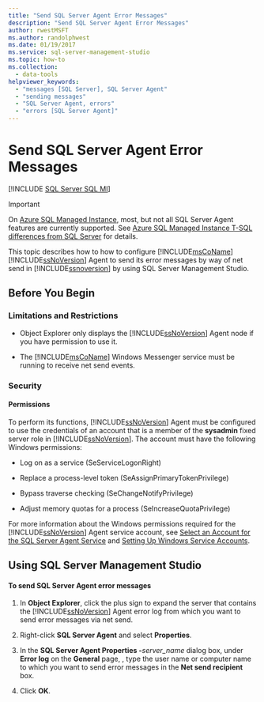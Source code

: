```yaml
---
title: "Send SQL Server Agent Error Messages"
description: "Send SQL Server Agent Error Messages"
author: rwestMSFT
ms.author: randolphwest
ms.date: 01/19/2017
ms.service: sql-server-management-studio
ms.topic: how-to
ms.collection:
  - data-tools
helpviewer_keywords:
  - "messages [SQL Server], SQL Server Agent"
  - "sending messages"
  - "SQL Server Agent, errors"
  - "errors [SQL Server Agent]"
---
```

# Send SQL Server Agent Error Messages
[!INCLUDE [SQL Server SQL MI](../includes/applies-to-version/sql-asdbmi.md)]

> [!IMPORTANT]  
> On [Azure SQL Managed Instance](/azure/sql-database/sql-database-managed-instance), most, but not all SQL Server Agent features are currently supported. See [Azure SQL Managed Instance T-SQL differences from SQL Server](/azure/sql-database/sql-database-managed-instance-transact-sql-information#sql-server-agent) for details.

This topic describes how to how to configure [!INCLUDE[msCoName](../includes/msconame-md.md)] [!INCLUDE[ssNoVersion](../includes/ssnoversion-md.md)] Agent to send its error messages by way of net send in [!INCLUDE[ssnoversion](../includes/ssnoversion-md.md)] by using SQL Server Management Studio.  
  
## <a name="BeforeYouBegin"></a>Before You Begin  
  
### <a name="Restrictions"></a>Limitations and Restrictions  
  
-   Object Explorer only displays the [!INCLUDE[ssNoVersion](../includes/ssnoversion-md.md)] Agent node if you have permission to use it.  
  
-   The [!INCLUDE[msCoName](../includes/msconame-md.md)] Windows Messenger service must be running to receive net send events.  
  
### <a name="Security"></a>Security  
  
#### <a name="Permissions"></a>Permissions  
To perform its functions, [!INCLUDE[ssNoVersion](../includes/ssnoversion-md.md)] Agent must be configured to use the credentials of an account that is a member of the **sysadmin** fixed server role in [!INCLUDE[ssNoVersion](../includes/ssnoversion-md.md)]. The account must have the following Windows permissions:  
  
-   Log on as a service (SeServiceLogonRight)  
  
-   Replace a process-level token (SeAssignPrimaryTokenPrivilege)  
  
-   Bypass traverse checking (SeChangeNotifyPrivilege)  
  
-   Adjust memory quotas for a process (SeIncreaseQuotaPrivilege)  
  
For more information about the Windows permissions required for the [!INCLUDE[ssNoVersion](../includes/ssnoversion-md.md)] Agent service account, see [Select an Account for the SQL Server Agent Service](select-an-account-for-the-sql-server-agent-service.md) and [Setting Up Windows Service Accounts](/sql/database-engine/configure-windows/configure-windows-service-accounts-and-permissions).  
  
## <a name="SSMSProcedure"></a>Using SQL Server Management Studio  
  
#### To send SQL Server Agent error messages  
  
1.  In **Object Explorer**, click the plus sign to expand the server that contains the [!INCLUDE[ssNoVersion](../includes/ssnoversion-md.md)] Agent error log from which you want to send error messages via net send.  
  
2.  Right-click **SQL Server Agent** and select **Properties**.  
  
3.  In the **SQL Server Agent Properties -**_server\_name_ dialog box, under **Error log** on the **General** page, , type the user name or computer name to which you want to send error messages in the **Net send recipient** box.  
  
4.  Click **OK**.  
